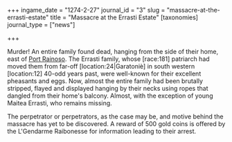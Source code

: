 +++
ingame_date = "1274-2-27"
journal_id = "3"
slug = "massacre-at-the-errasti-estate"
title = "Massacre at the Errasti Estate"
[taxonomies]
journal_type = ["news"]

+++

Murder! An entire family found dead, hanging from the side of their home, east of [Port Rainoso](@/locations/port-rainoso.md). The Errasti family, whose \[race:181\] patriarch had moved them from far-off \[location:24|Garatoniè\] in south western \[location:12\] 40-odd years past, were well-known for their excellent pheasants and eggs. Now, almost the entire family had been brutally stripped, flayed and displayed hanging by their necks using ropes that dangled from their home's balcony. Almost, with the exception of young Maitea Errasti, who remains missing. 

The perpetrator or perpetrators, as the case may be, and motive behind the massacre has yet to be discovered. A reward of 500 gold coins is offered by the L'Gendarme Raibonesse for information leading to their arrest.
